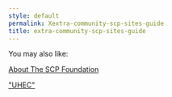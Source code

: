 ```yaml
---
style: default
permalink: Xextra-community-scp-sites-guide
title: extra-community-scp-sites-guide
---
```

You may also like:

[About The SCP Foundation](http://scp-wiki.net/about-the-scp-foundation-arc)

["UHEC"](http://scp-wiki.net/goc-tale-sequence-uhec)
